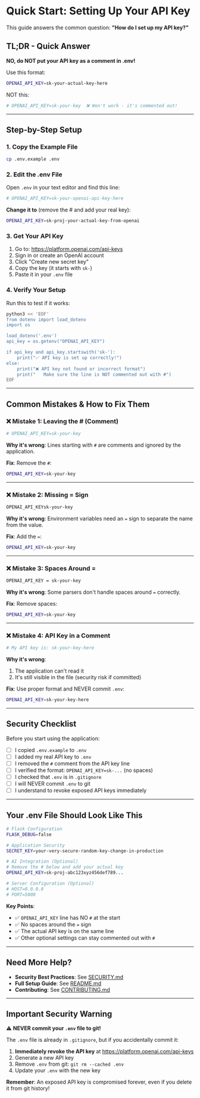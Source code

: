 # Quick Start: Setting Up Your API Key

This guide answers the common question: **"How do I set up my API key?"**

## TL;DR - Quick Answer

**NO, do NOT put your API key as a comment in .env!**

Use this format:
```bash
OPENAI_API_KEY=sk-your-actual-key-here
```

NOT this:
```bash
# OPENAI_API_KEY=sk-your-key  ❌ Won't work - it's commented out!
```

---

## Step-by-Step Setup

### 1. Copy the Example File

```bash
cp .env.example .env
```

### 2. Edit the .env File

Open `.env` in your text editor and find this line:

```bash
# OPENAI_API_KEY=sk-your-openai-api-key-here
```

**Change it to** (remove the # and add your real key):

```bash
OPENAI_API_KEY=sk-proj-your-actual-key-from-openai
```

### 3. Get Your API Key

1. Go to: https://platform.openai.com/api-keys
2. Sign in or create an OpenAI account
3. Click "Create new secret key"
4. Copy the key (it starts with `sk-`)
5. Paste it in your `.env` file

### 4. Verify Your Setup

Run this to test if it works:

```bash
python3 << 'EOF'
from dotenv import load_dotenv
import os

load_dotenv('.env')
api_key = os.getenv("OPENAI_API_KEY")

if api_key and api_key.startswith('sk-'):
    print("✅ API key is set up correctly!")
else:
    print("❌ API key not found or incorrect format")
    print("   Make sure the line is NOT commented out with #")
EOF
```

---

## Common Mistakes & How to Fix Them

### ❌ Mistake 1: Leaving the # (Comment)

```bash
# OPENAI_API_KEY=sk-your-key
```

**Why it's wrong**: Lines starting with `#` are comments and ignored by the application.

**Fix**: Remove the `#`:
```bash
OPENAI_API_KEY=sk-your-key
```

---

### ❌ Mistake 2: Missing = Sign

```bash
OPENAI_API_KEYsk-your-key
```

**Why it's wrong**: Environment variables need an `=` sign to separate the name from the value.

**Fix**: Add the `=`:
```bash
OPENAI_API_KEY=sk-your-key
```

---

### ❌ Mistake 3: Spaces Around =

```bash
OPENAI_API_KEY = sk-your-key
```

**Why it's wrong**: Some parsers don't handle spaces around `=` correctly.

**Fix**: Remove spaces:
```bash
OPENAI_API_KEY=sk-your-key
```

---

### ❌ Mistake 4: API Key in a Comment

```bash
# My API key is: sk-your-key-here
```

**Why it's wrong**: 
1. The application can't read it
2. It's still visible in the file (security risk if committed)

**Fix**: Use proper format and NEVER commit `.env`:
```bash
OPENAI_API_KEY=sk-your-key-here
```

---

## Security Checklist

Before you start using the application:

- [ ] I copied `.env.example` to `.env`
- [ ] I added my real API key to `.env`
- [ ] I removed the `#` comment from the API key line
- [ ] I verified the format: `OPENAI_API_KEY=sk-...` (no spaces)
- [ ] I checked that `.env` is in `.gitignore`
- [ ] I will NEVER commit `.env` to git
- [ ] I understand to revoke exposed API keys immediately

---

## Your .env File Should Look Like This

```bash
# Flask Configuration
FLASK_DEBUG=false

# Application Security
SECRET_KEY=your-very-secure-random-key-change-in-production

# AI Integration (Optional)
# Remove the # below and add your actual key
OPENAI_API_KEY=sk-proj-abc123xyz456def789...

# Server Configuration (Optional)
# HOST=0.0.0.0
# PORT=5000
```

**Key Points**:
- ✅ `OPENAI_API_KEY` line has NO `#` at the start
- ✅ No spaces around the `=` sign
- ✅ The actual API key is on the same line
- ✅ Other optional settings can stay commented out with `#`

---

## Need More Help?

- **Security Best Practices**: See [SECURITY.md](SECURITY.md)
- **Full Setup Guide**: See [README.md](README.md)
- **Contributing**: See [CONTRIBUTING.md](CONTRIBUTING.md)

---

## Important Security Warning

⚠️ **NEVER commit your `.env` file to git!**

The `.env` file is already in `.gitignore`, but if you accidentally commit it:

1. **Immediately revoke the API key** at https://platform.openai.com/api-keys
2. Generate a new API key
3. Remove `.env` from git: `git rm --cached .env`
4. Update your `.env` with the new key

**Remember**: An exposed API key is compromised forever, even if you delete it from git history!
